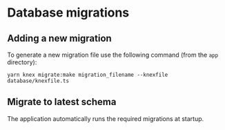 # Database migrations 

## Adding a new migration

To generate a new migration file use the following command (from the `app` directory):

```console
yarn knex migrate:make migration_filename --knexfile database/knexfile.ts
```

## Migrate to latest schema

The application automatically runs the required migrations at startup.